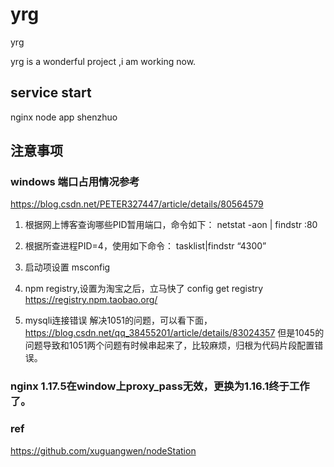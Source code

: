 # yrg
yrg

yrg is a wonderful project ,i am working now.

## service start
nginx
node app
shenzhuo 

## 注意事项  
### windows 端口占用情况参考
https://blog.csdn.net/PETER327447/article/details/80564579

1. 根据网上博客查询哪些PID暂用端口，命令如下：
netstat -aon | findstr :80

2. 根据所查进程PID=4，使用如下命令：
tasklist|findstr “4300”

3. 启动项设置
   msconfig

4. npm registry,设置为淘宝之后，立马快了
   config get registry https://registry.npm.taobao.org/

5. mysqli连接错误
解决1051的问题，可以看下面，
https://blog.csdn.net/qq_38455201/article/details/83024357
但是1045的问题导致和1051两个问题有时候串起来了，比较麻烦，归根为代码片段配置错误。



### nginx 1.17.5在window上proxy_pass无效，更换为1.16.1终于工作了。

### ref
https://github.com/xuguangwen/nodeStation